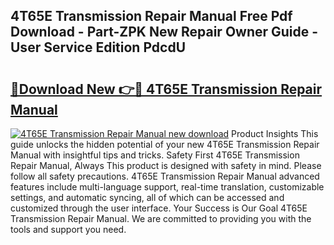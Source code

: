 ## 4T65E Transmission Repair Manual Free Pdf Download - Part-ZPK New Repair Owner Guide - User Service Edition PdcdU

# <h2><a href="http://bc12806.oget.top/?id=4T65E+Transmission+Repair+Manual">🔗Download New 👉🔴 4T65E Transmission Repair Manual</a></h2>

[![4T65E Transmission Repair Manual new download](https://i.imgur.com/5g1atiW.png)](http://bc12806.oget.top/?id=4T65E+Transmission+Repair+Manual)
Product Insights This guide unlocks the hidden potential of your new 4T65E Transmission Repair Manual with insightful tips and tricks. Safety First 4T65E Transmission Repair Manual, Always This product is designed with safety in mind. Please follow all safety precautions. 4T65E Transmission Repair Manual advanced features include multi-language support, real-time translation, customizable settings, and automatic syncing, all of which can be accessed and customized through the user interface. Your Success is Our Goal 4T65E Transmission Repair Manual. We are committed to providing you with the tools and support you need.
